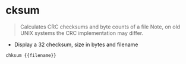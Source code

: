 # cksum

> Calculates CRC checksums and byte counts of a file
> Note, on old UNIX systems the CRC implementation may differ. 

- Display a 32 checksum, size in bytes and filename

`chksum {{filename}}`
